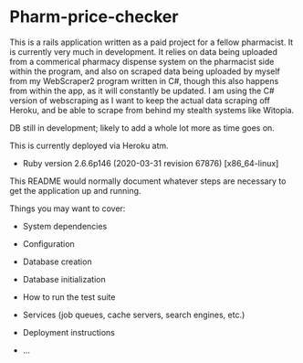 # Pharm-price-checker

This is a rails application written as a paid project for a fellow pharmacist. It is currently very much in development.
It relies on data being uploaded from a commerical pharmacy dispense system on the pharmacist side within the program, and also 
on scraped data being uploaded by myself from my WebScraper2 program written in C#, though this also happens from within the app,
as it will constantly be updated. I am using the C# version of webscraping as I want to keep the actual data scraping off Heroku, 
and be able to scrape from behind my stealth systems like Witopia.

DB still in development; likely to add a whole lot more as time goes on.

This is currently deployed via Heroku atm.

* Ruby version 2.6.6p146 (2020-03-31 revision 67876) [x86_64-linux]

This README would normally document whatever steps are necessary to get the
application up and running.

Things you may want to cover:

* System dependencies

* Configuration

* Database creation

* Database initialization

* How to run the test suite

* Services (job queues, cache servers, search engines, etc.)

* Deployment instructions

* ...
